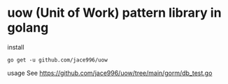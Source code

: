 # uow (Unit of Work) pattern library in golang

install
```shell
go get -u github.com/jace996/uow
```

usage
See https://github.com/jace996/uow/tree/main/gorm/db_test.go
